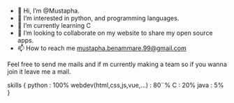 - 👋 Hi, I’m @Mustapha.
- 👀 I’m interested in python, and programming languages.
- 🌱 I’m currently learning C
- 💞️ I’m looking to collaborate on my website to share my open source apps.
- 📫 How to reach me mustapha.benammare.99@gmail.com

Feel free to send me mails and if m currently making a team so if you wanna join it leave me a mail.

skills {
  python : 100%
  webdev(html,css,js,vue,...) : 80¨%
  C : 20%
  java : 5%
}
